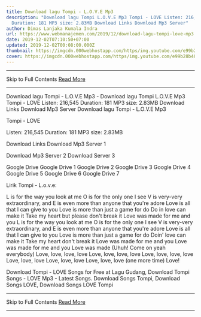 ```yaml
---
title: Download lagu Tompi - L.O.V.E Mp3
description: "Download lagu Tompi L.O.V.E Mp3 Tompi - LOVE Listen: 216,545
  Duration: 181 MP3 size: 2.83MB Download Links Download Mp3 Server"
author: Dimas Lanjaka Kumala Indra
url: https://www.webmanajemen.com/2019/12/download-lagu-tompi-love-mp3.html
date: 2019-12-02T07:10:50+07:00
updated: 2019-12-02T00:08:00.000Z
thumbnail: https://imgcdn.000webhostapp.com/https/img.youtube.com/e99b28b48e4413e0838b5b643d3ba78a.jpeg
cover: https://imgcdn.000webhostapp.com/https/img.youtube.com/e99b28b48e4413e0838b5b643d3ba78a.jpeg
---
```


<hr/> Skip to Full Contents <a href="https://www.webmanajemen.com/2019/12/download-lagu-tompi-love-mp3.html" rel="follow" class="button" id="read-more">Read More</a> <hr/> Download lagu Tompi - L.O.V.E Mp3 - Download lagu Tompi L.O.V.E Mp3 Tompi - LOVE Listen: 216,545 Duration: 181 MP3 size: 2.83MB Download Links Download Mp3 Server Download lagu Tompi - L.O.V.E Mp3

  Tompi - LOVE 

  Listen: 216,545 
  Duration: 181 
  MP3 size: 2.83MB 

  Download Links 
  Download Mp3 Server 1 

  Download Mp3 Server 2 
  Download Server 3 


  Google Drive   Google Drive 1 
  Google Drive 2 
  Google Drive 3 
  Google Drive 4 
  Google Drive 5 
  Google Drive 6 
  Google Drive 7 


                             
Lirik Tompi - L.o.v.e:
                             
 L is for the way you look at me 
 O is for the only one I see 
 V is very-very extraordinary, and 
 E is even more than anyone that you're adore 
 Love is all that I can give to you 
 Love is more than just a game for do 
 Do in love can make it 
 Take my heart but please don't break it 
 Love was made for me and you 
 L is for the way you look at me 
 O is for the only one I see 
 V is very-very extraordinary, and 
 E is even more than anyone that you're adore 
 Love is all that I can give to you 
 Love is more than just a game for do 
 Doin' love can make it 
 Take my heart don't break it 
 Love was made for me and you 
 Love was made for me and you 
 Love was made (Uhuh! Come on yeah everybody) 
 Love, love, love, love 
 Love, love, love, love 
 Love, love, love, love 
 Love, love, love 
 Love, love, love 
 Love, love, love (one more time) 
 Love! 
                         
  Download Tompi - LOVE Songs for Free at Lagu Gudang, Download Tompi Songs - LOVE Mp3 - Latest Songs.  Download Songs Tompi, Download Songs LOVE, Download Songs LOVE Tompi <hr/> Skip to Full Contents <a href="https://www.webmanajemen.com/2019/12/download-lagu-tompi-love-mp3.html" rel="follow" class="button" id="read-more">Read More</a> <hr/>